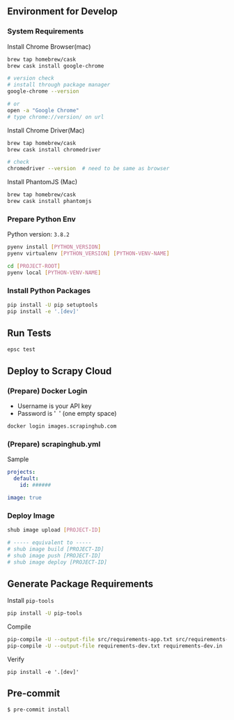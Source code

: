 

## Environment for Develop

### System Requirements

Install Chrome Browser(mac)

```bash
brew tap homebrew/cask
brew cask install google-chrome

# version check
# install through package manager
google-chrome --version

# or
open -a "Google Chrome"
# type chrome://version/ on url
```

Install Chrome Driver(Mac)

```bash
brew tap homebrew/cask
brew cask install chromedriver

# check
chromedriver --version  # need to be same as browser
```

Install PhantomJS (Mac)

```bash
brew tap homebrew/cask
brew cask install phantomjs
```

### Prepare Python Env

Python version: `3.8.2`

```bash
pyenv install [PYTHON_VERSION]
pyenv virtualenv [PYTHON_VERSION] [PYTHON-VENV-NAME]
```

```bash
cd [PROJECT-ROOT]
pyenv local [PYTHON-VENV-NAME]
```

### Install Python Packages

```bash
pip install -U pip setuptools
pip install -e '.[dev]'
```


## Run Tests

```bash
epsc test
```


## Deploy to Scrapy Cloud

### (Prepare) Docker Login

* Username is your API key
* Password is '` `' (one empty space)

```bash
docker login images.scrapinghub.com
```

### (Prepare) scrapinghub.yml

Sample

```yaml
projects:
  default:
    id: ######

image: true
```

### Deploy Image 

```bash
shub image upload [PROJECT-ID]

# ----- equivalent to -----
# shub image build [PROJECT-ID]
# shub image push [PROJECT-ID]
# shub image deploy [PROJECT-ID]
```


## Generate Package Requirements

Install `pip-tools`

```bash
pip install -U pip-tools
```

Compile

```bash
pip-compile -U --output-file src/requirements-app.txt src/requirements-app.in
pip-compile -U --output-file requirements-dev.txt requirements-dev.in
```

Verify

```
pip install -e '.[dev]'
```


## Pre-commit

```
$ pre-commit install
```
